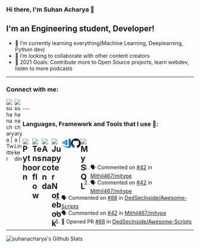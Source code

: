### Hi there, I'm Suhan Acharya 👋

## I'm an Engineering student, Developer!

- 🌱 I’m currently learning everything(Machine Learning, Deeplearning, Python dev)
- 👯 I’m looking to collaborate with other content creators
- 🥅 2021 Goals: Contribute more to Open Source projects, learn webdev, listen to more podcasts
---

### Connect with me:

[<img align="left" alt="suhanacharya | Twitter" width="22px" src="https://cdn.jsdelivr.net/npm/simple-icons@v3/icons/twitter.svg" />][twitter]
[<img align="left" alt="suhanacharya | LinkedIn" width="22px" src="https://cdn.jsdelivr.net/npm/simple-icons@v3/icons/linkedin.svg" />][linkedin]

<br />
---

### Languages, Framework and Tools that I use 🔧:

[<img align="left" alt="Python" width="26px" src="https://user-images.githubusercontent.com/44167922/103168690-50d08a00-485b-11eb-946b-454139a0de1d.png" />][python]
[<img align="left" alt="Tensorflow" width="26px" src="https://user-images.githubusercontent.com/44167922/103168646-05b67700-485b-11eb-822a-29807c632c87.png" />][tensorflow]
[<img align="left" alt="Anaconda" width="26px" src="https://user-images.githubusercontent.com/44167922/103169835-57fc9580-4865-11eb-8d19-86c6f19b1555.png" />][anaconda]
[<img align="left" alt="Jupyter Notebook" width="26px" src="https://user-images.githubusercontent.com/44167922/103169798-11a73680-4865-11eb-8c8a-dd0696340985.png" />][jupyter]
[<img align="left" alt="Visual Studio Code" width="26px" src="https://raw.githubusercontent.com/github/explore/80688e429a7d4ef2fca1e82350fe8e3517d3494d/topics/visual-studio-code/visual-studio-code.png" />][vscode]
[<img align="left" alt="GitHub" width="26px" src="https://raw.githubusercontent.com/github/explore/78df643247d429f6cc873026c0622819ad797942/topics/github/github.png" />][github]
[<img align="left" alt="MySQL" width="26px" src="https://user-images.githubusercontent.com/44167922/103168723-b45ab780-485b-11eb-991a-0ec1c8beb348.png" />][mysql]
<br />
<br />
---

<!--START_SECTION:activity-->
1. 🗣 Commented on [#42](https://github.com/Mithil467/mitype/issues/42) in [Mithil467/mitype](https://github.com/Mithil467/mitype)
2. 🗣 Commented on [#42](https://github.com/Mithil467/mitype/issues/42) in [Mithil467/mitype](https://github.com/Mithil467/mitype)
3. 🗣 Commented on [#88](https://github.com/DedSecInside/Awesome-Scripts/issues/88) in [DedSecInside/Awesome-Scripts](https://github.com/DedSecInside/Awesome-Scripts)
4. 🗣 Commented on [#42](https://github.com/Mithil467/mitype/issues/42) in [Mithil467/mitype](https://github.com/Mithil467/mitype)
5. 💪 Opened PR [#88](https://github.com/DedSecInside/Awesome-Scripts/pull/88) in [DedSecInside/Awesome-Scripts](https://github.com/DedSecInside/Awesome-Scripts)
<!--END_SECTION:activity-->

---

<img align="left" alt="suhanacharya's Github Stats" src="https://github-readme-stats.vercel.app/api?username=suhanacharya&show_icons=true&hide_border=true">


[twitter]: https://twitter.com/suhanacharya
[linkedin]: https://linkedin.com/in/suhanacharya
[python]: https://www.python.org/
[tensorflow]: https://www.tensorflow.org/
[jupyter]: https://jupyter.org/
[anaconda]: https://www.anaconda.com/
[vscode]: https://github.com/Microsoft/vscode
[github]: https://github.com/
[mysql]: https://www.mysql.com/